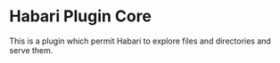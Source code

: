 # Habari Plugin Core
This is a plugin which permit Habari to explore files and directories and serve them.